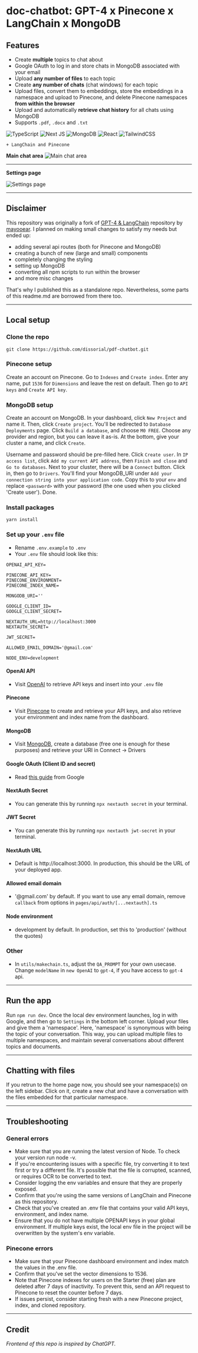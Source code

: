 # doc-chatbot: GPT-4 x Pinecone x LangChain x MongoDB

## Features

- Create **multiple** topics to chat about
- Google OAuth to log in and store chats in MongoDB associated with your email
- Upload **any number of files** to each topic
- Create **any number of chats** (chat windows) for each topic
- Upload files, convert them to embeddings, store the embeddings in a namespace and upload to Pinecone, and delete Pinecone namespaces **from within the browser**
- Upload and automatically **retrieve chat history** for all chats using MongoDB
- Supports `.pdf`, `.docx` and `.txt`

![TypeScript](https://img.shields.io/badge/typescript-%23007ACC.svg?style=for-the-badge&logo=typescript&logoColor=white)
![Next JS](https://img.shields.io/badge/Next-black?style=for-the-badge&logo=next.js&logoColor=white)
![MongoDB](https://img.shields.io/badge/MongoDB-%234ea94b.svg?style=for-the-badge&logo=mongodb&logoColor=white)
![React](https://img.shields.io/badge/react-%2320232a.svg?style=for-the-badge&logo=react&logoColor=%2361DAFB)
![TailwindCSS](https://img.shields.io/badge/tailwindcss-%2338B2AC.svg?style=for-the-badge&logo=tailwind-css&logoColor=white)

`+ LangChain and Pinecone`

**Main chat area**
![Main chat area](public/images/main_desktop.png)

---

**Settings page**

![Settings page](public/images/settings_desktop.png)

---

## Disclaimer

This repository was originally a fork of [GPT-4 & LangChain](https://github.com/mayooear/gpt4-pdf-chatbot-langchain) repository by [mayooear](https://github.com/mayooear/gpt4-pdf-chatbot-langchain). I planned on making small changes to satisfy my needs but ended up:

- adding several api routes (both for Pinecone and MongoDB)
- creating a bunch of new (large and small) components
- completely changing the styling
- setting up MongoDB
- converting all npm scripts to run within the browser
- and more misc changes

That's why I published this as a standalone repo. Nevertheless, some parts of this readme.md are borrowed from there too.

---

## Local setup

### Clone the repo

```
git clone https://github.com/dissorial/pdf-chatbot.git
```

### Pinecone setup

Create an account on Pinecone. Go to `Indexes` and `Create index`. Enter any name, put `1536` for `Dimensions` and leave the rest on default. Then go to `API keys` and `Create API key`.

### MongoDB setup

Create an account on MongoDB. In your dashboard, click `New Project` and name it. Then, click `Create project`. You'll be redirected to `Database Deployments` page. Click `Build a database`, and choose `M0 FREE`. Choose any provider and region, but you can leave it as-is. At the bottom, give your cluster a name, and click `Create`.

Username and password should be pre-filled here. Click `Create user`. In `IP access list`, click `Add my current API address`, then `Finish and close` and `Go to databases`. Next to your cluster, there will be a `Connect` button. Click in, then go to `Drivers`. You'll find your MongoDB_URI under `Add your connection string into your application code`. Copy this to your `env` and replace `<password>` with your password (the one used when you clicked 'Create user'). Done.

### Install packages

```
yarn install
```

### Set up your `.env` file

- Rename `.env.example` to `.env`
- Your `.env` file should look like this:

```
OPENAI_API_KEY=

PINECONE_API_KEY=
PINECONE_ENVIRONMENT=
PINECONE_INDEX_NAME=

MONGODB_URI=''

GOOGLE_CLIENT_ID=
GOOGLE_CLIENT_SECRET=

NEXTAUTH_URL=http://localhost:3000
NEXTAUTH_SECRET=

JWT_SECRET=

ALLOWED_EMAIL_DOMAIN='@gmail.com'

NODE_ENV=development
```

#### OpenAI API

- Visit [OpenAI](https://help.openai.com/en/articles/4936850-where-do-i-find-my-secret-api-key) to retrieve API keys and insert into your `.env` file

#### Pinecone

- Visit [Pinecone](https://pinecone.io/) to create and retrieve your API keys, and also retrieve your environment and index name from the dashboard.

#### MongoDB

- Visit [MongoDB](https://mongodb.com/), create a database (free one is enough for these purposes) and retrieve your URI in Connect -> Drivers

#### Google OAuth (Client ID and secret)

- Read [this guide](https://support.google.com/cloud/answer/6158849?hl=en) from Google

#### NextAuth Secret

- You can generate this by running `npx nextauth secret` in your terminal.

#### JWT Secret

- You can generate this by running `npx nextauth jwt-secret` in your terminal.

#### NextAuth URL

- Default is http://localhost:3000. In production, this should be the URL of your deployed app.

#### Allowed email domain

- '@gmail.com' by default. If you want to use any email domain, remove `callback` from options in `pages/api/auth/[...nextauth].ts`

#### Node environment

- development by default. In production, set this to 'production' (without the quotes)

### Other

- In `utils/makechain.ts`, adjust the `QA_PROMPT` for your own usecase. Change `modelName` in `new OpenAI` to `gpt-4`, if you have access to `gpt-4` api.

---

## Run the app

Run `npm run dev`. Once the local dev environment launches, log in with Google, and then go to `Settings` in the bottom left corner. Upload your files and give them a 'namespace'. Here, 'namespace' is synonymous with being the topic of your conversation. This way, you can upload multiple files to multiple namespaces, and maintain several conversations about different topics and documents.

---

## Chatting with files

If you retrun to the home page now, you should see your namespace(s) on the left sidebar. Click on it, create a new chat and have a conversation with the files embedded for that particular namespace.

---

## Troubleshooting

### General errors

- Make sure that you are running the latest version of Node. To check your version run node -v.
- If you're encountering issues with a specific file, try converting it to text first or try a different file. It's possible that the file is corrupted, scanned, or requires OCR to be converted to text.
- Consider logging the env variables and ensure that they are properly exposed.
- Confirm that you're using the same versions of LangChain and Pinecone as this repository.
- Check that you've created an .env file that contains your valid API keys, environment, and index name.
- Ensure that you do not have multiple OPENAPI keys in your global environment. If multiple keys exist, the local env file in the project will be overwritten by the system's env variable.

### Pinecone errors

- Make sure that your Pinecone dashboard environment and index match the values in the .env file.
- Confirm that you've set the vector dimensions to 1536.
- Note that Pinecone indexes for users on the Starter (free) plan are deleted after 7 days of inactivity. To prevent this, send an API request to Pinecone to reset the counter before 7 days.
- If issues persist, consider starting fresh with a new Pinecone project, index, and cloned repository.

---

## Credit

_Frontend of this repo is inspired by ChatGPT._
